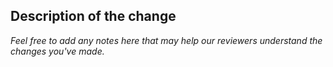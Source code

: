 ## Description of the change

_Feel free to add any notes here that may help our reviewers understand the changes you've made._

